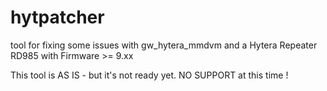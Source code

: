 # hytpatcher
tool for fixing some issues with gw_hytera_mmdvm and a Hytera Repeater RD985 with Firmware >= 9.xx

This tool is AS IS - but it's not ready yet.
NO SUPPORT at this time !

